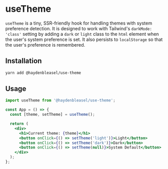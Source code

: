 # useTheme

`useTheme` is a tiny, SSR-friendly hook for handling themes with system preference detection. It is designed to work with Tailwind's `darkMode: 'class'` setting by adding a `dark` or `light` class to the `html` element when the user's system preference is set. It also persists to `localStorage` so that the user's preference is remembered.

## Installation

```bash
yarn add @haydenbleasel/use-theme
```

## Usage

```jsx
import useTheme from '@haydenbleasel/use-theme';

const App = () => {
  const [theme, setTheme] = useTheme();

  return (
    <div>
      <h1>Current theme: {theme}</h1>
      <button onClick={() => setTheme('light')}>Light</button>
      <button onClick={() => setTheme('dark')}>Dark</button>
      <button onClick={() => setTheme(null)}>System Default</button>
    </div>
  );
};
```
